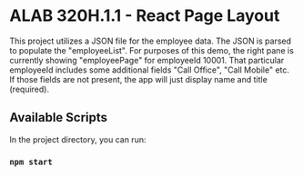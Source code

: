 # ALAB 320H.1.1 - React Page Layout

This project utilizes a JSON file for the employee data. The JSON is parsed to populate the "employeeList". For purposes of this demo, the right pane is currently showing "employeePage" for employeeId 10001. That particular employeeId includes some additional fields "Call Office", "Call Mobile" etc. If those fields are not present, the app will just display name and title (required).

## Available Scripts

In the project directory, you can run:

### `npm start`
